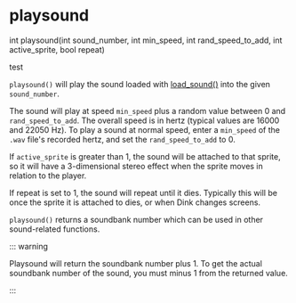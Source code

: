 # playsound

<Prototype small>int playsound(int sound_number, int min_speed, int rand_speed_to_add, int active_sprite, bool repeat)</Prototype>

test

`playsound()` will play the sound loaded with [load_sound()](./load-sound.md) into the given `sound_number`.

The sound will play at speed `min_speed` plus a random value between 0 and `rand_speed_to_add`. The overall speed is in hertz (typical values are 16000 and 22050 Hz). To play a sound at normal speed, enter a `min_speed` of the `.wav` file's recorded hertz, and set the `rand_speed_to_add` to 0.

If `active_sprite` is greater than 1, the sound will be attached to that sprite, so it will have a 3-dimensional stereo effect when the sprite moves in relation to the player.

If repeat is set to 1, the sound will repeat until it dies. Typically this will be once the sprite it is attached to dies, or when Dink changes screens.

`playsound()` returns a soundbank number which can be used in other sound-related functions.

::: warning
<VersionInfo freedink="109.6">

Playsound will return the soundbank number plus 1. To get the actual soundbank number of the sound, you must minus 1 from the returned value.

</VersionInfo>
:::
